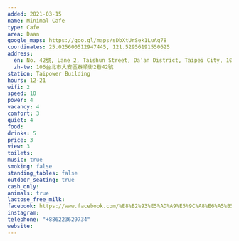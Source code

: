 ```yaml
---
added: 2021-03-15
name: Minimal Cafe
type: Cafe
area: Daan
google_maps: https://goo.gl/maps/sDbXtUrSek1LuAq78
coordinates: 25.025600512947445, 121.52956191550625
address:
  en: No. 42號, Lane 2, Taishun Street, Da’an District, Taipei City, 106
  zh-tw: 106台北市大安區泰順街2巷42號
station: Taipower Building
hours: 12-21
wifi: 2
speed: 10
power: 4
vacancy: 4
comfort: 3
quiet: 4
food: 
drinks: 5
price: 3
view: 3
toilets: 
music: true
smoking: false
standing_tables: false
outdoor_seating: true
cash_only: 
animals: true
lactose_free_milk: 
facebook: https://www.facebook.com/%E8%B2%93%E5%AD%A9%E5%9C%A8%E6%A5%B5%E7%B0%A1%E6%A5%B5%E7%B0%A1%E5%92%96%E5%95%A1%E9%A4%A8-271265149663167/
instagram: 
telephone: "+886223629734"
website: 
---
```

